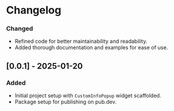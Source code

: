 
# Changelog

### Changed
- Refined code for better maintainability and readability.
- Added thorough documentation and examples for ease of use.

## [0.0.1] - 2025-01-20
### Added
- Initial project setup with `CustomInfoPopup` widget scaffolded.
- Package setup for publishing on pub.dev.
